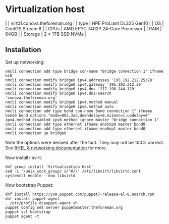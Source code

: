 # Virtualization host

| | virt01.conova.theforeman.org |
| type | HPE ProLiant DL325 Gen10 |
| OS | CentOS Stream 8 |
| CPUs | AMD EPYC 7402P 24-Core Processor |
| RAM | 64GB |
| Storage | 2 * 1TB SSD NVMe |

## Installation

Set up networking:

```
nmcli connection add type bridge con-name "Bridge connection 1" ifname br0
nmcli connection modify bridge0 ipv4.addresses '195.192.212.25/29'
nmcli connection modify bridge0 ipv4.gateway '195.192.212.30'
nmcli connection modify bridge0 ipv4.dns '217.196.144.129'
nmcli connection modify bridge0 ipv4.dns-search 'conova.theforeman.org'
nmcli connection modify bridge0 ipv4.method manual
nmcli connection modify bridge0 ipv6.method auto
nmcli connection add type bond con-name Bond connection 1" ifname bond0 bond.options "mode=802.3ad,downdelay=0,miimon=1,updelay=0" ipv4.method disabled ipv6.method ignore master "Bridge connection 1"
nmcli connection add type ethernet ifname eno5np0 master bond0
nmcli connection add type ethernet ifname eno6np1 master bond0
nmcli connection up bridge0
```

Note the options were derived after the fact. They may not be 100% correct. See [RHEL 8 networking documentation](https://access.redhat.com/documentation/en-us/red_hat_enterprise_linux/8/html/configuring_and_managing_networking/configuring-a-network-bridge_configuring-and-managing-networking) for more.

Now install libvirt:

```
dnf group install 'Virtualization Host'
sed -i '/unix_sock_group/ s/^#//' /etc/libvirt/libvirtd.conf
systemctl enable --now libvirtd
```

Now bootstrap Puppet:
```
dnf install https://yum.puppet.com/puppet7-release-el-8.noarch.rpm
dnf install puppet-agent
. /etc/profile.d/puppet-agent.sh
puppet config set server puppetmaster.theforeman.org
puppet ssl bootstrap
puppet agent -t
```

